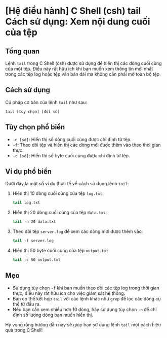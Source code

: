 # [Hệ điều hành] C Shell (csh) tail Cách sử dụng: Xem nội dung cuối của tệp

## Tổng quan
Lệnh `tail` trong C Shell (csh) được sử dụng để hiển thị các dòng cuối cùng của một tệp. Điều này rất hữu ích khi bạn muốn xem thông tin mới nhất trong các tệp log hoặc tệp văn bản dài mà không cần phải mở toàn bộ tệp.

## Cách sử dụng
Cú pháp cơ bản của lệnh `tail` như sau:
```
tail [tùy chọn] [đối số]
```

## Tùy chọn phổ biến
- `-n [số]`: Hiển thị số dòng cuối cùng được chỉ định từ tệp.
- `-f`: Theo dõi tệp và hiển thị các dòng mới được thêm vào theo thời gian thực.
- `-c [số]`: Hiển thị số byte cuối cùng được chỉ định từ tệp.

## Ví dụ phổ biến
Dưới đây là một số ví dụ thực tế về cách sử dụng lệnh `tail`:

1. Hiển thị 10 dòng cuối cùng của tệp `log.txt`:
   ```csh
   tail log.txt
   ```

2. Hiển thị 20 dòng cuối cùng của tệp `data.txt`:
   ```csh
   tail -n 20 data.txt
   ```

3. Theo dõi tệp `server.log` để xem các dòng mới được thêm vào:
   ```csh
   tail -f server.log
   ```

4. Hiển thị 50 byte cuối cùng của tệp `output.txt`:
   ```csh
   tail -c 50 output.txt
   ```

## Mẹo
- Sử dụng tùy chọn `-f` khi bạn muốn theo dõi các tệp log trong thời gian thực, điều này rất hữu ích cho việc giám sát hệ thống.
- Bạn có thể kết hợp `tail` với các lệnh khác như `grep` để lọc các dòng cụ thể từ đầu ra.
- Nếu bạn cần xem nhiều hơn 10 dòng, hãy sử dụng tùy chọn `-n` để chỉ định số lượng dòng bạn muốn hiển thị.

Hy vọng rằng hướng dẫn này sẽ giúp bạn sử dụng lệnh `tail` một cách hiệu quả trong C Shell!